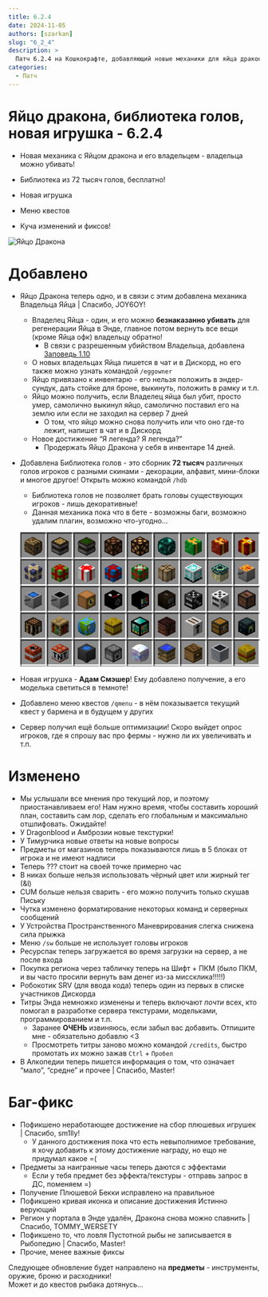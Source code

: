 ```yaml
---
title: 6.2.4
date: 2024-11-05
authors: [szarkan]
slug: "6_2_4"
description: >
  Патч 6.2.4 на Кошкокрафте, добавляющий новые механики для яйца дракона, библиотеку голов и многое другое!
categories:
  - Патч
---
```


# Яйцо дракона, библиотека голов, новая игрушка - 6.2.4

- Новая механика с Яйцом дракона и его владельцем - владельца можно убивать!

- Библиотека из 72 тысяч голов, бесплатно!

- Новая игрушка

- Меню квестов

- Куча изменений и фиксов!

![Яйцо Дракона](/assets/updates/6_2_4/preview.png)

<!-- more -->

# Добавлено

- Яйцо Дракона теперь одно, и в связи с этим добавлена механика Владельца Яйца | Спасибо, JOY6OY!
    - Владелец Яйца - один, и его можно **безнаказанно убивать** для регенерации Яйца в Энде, главное потом вернуть все вещи (кроме Яйца офк) владельцу обратно!
      - В связи с разрешенным убийством Владельца, добавлена [Заповедь 1.10](../../info/rules/rules.md)
    - О новых владельцах Яйца пишется в чат и в Дискорд, но его также можно узнать командой `/eggowner`
    - Яйцо привязано к инвентарю - его нельзя положить в эндер-сундук, дать стойке для броне, выкинуть, положить в рамку и т.п.
    - Яйцо можно получить, если Владелец яйца был убит, просто умер, самолично выкинул яйцо, самолично поставил его на землю или если не заходил на сервер 7 дней
        - О том, что яйцо можно снова получить или что оно где-то лежит, напишет в чат и в Дискорд
    - Новое достижение “Я легенда? Я легенда?”
        - Продержать Яйцо Дракона у себя в инвентаре 14 дней.
- Добавлена Библиотека голов - это сборник **72 тысяч** различных голов игроков с разными скинами - декорации, алфавит, мини-блоки и многое другое! Открыть можно командой `/hdb`
    - Библиотека голов не позволяет брать головы существующих игроков - лишь декоративные!
    - Данная механика пока что в бете - возможны баги, возможно удалим плагин, возможно что-угодно…

    ![HeadDB](../../assets/updates/6_2_4/headdb.png)

- Новая игрушка - <span class="red">**Адам Смэшер**</span>! Ему добавлено получение, а его моделька светиться в темноте!
- Добавлено меню квестов `/qmenu` - в нём показывается текущий квест у бармена <span class="gray">и в будущем у других</span>
- Сервер получил ещё больше оптимизации! Скоро выйдет опрос игроков, где я спрошу вас про фермы - нужно ли их увеличивать и т.п.

# Изменено

- Мы услышали все мнения про текущий лор, и поэтому приостанавливаем его! Нам нужно время, чтобы составить хороший план, составить сам лор, сделать его глобальным и максимально отшлифовать. Ожидайте!
- У Dragonblood и Амброзии новые текстурки!
- У Тимурчика новые ответы на новые вопросы
- Предметы от магазинов теперь показываются лишь в 5 блоках от игрока и не имеют надписи
- Теперь ??? стоит на своей точке примерно час
- В никах больше нельзя использовать чёрный цвет или жирный тег (&l)
- CUM больше нельзя сварить - его можно получить только скушав Письку
- Чутка изменено форматирование некоторых команд и серверных сообщений
- У Устройства Пространственного Маневрирования слегка снижена сила прыжка
- Меню `/sw` больше не использует головы игроков
- Ресурспак теперь загружается во время загрузки на сервер, а не после входа
- Покупка региона через табличку теперь на Шифт + ПКМ (было ПКМ, и вы часто просили вернуть вам денег из-за миссклика!!!!!)
- Робокотик SRV (для ввода кода) теперь один из первых в списке участников Дискорда
- Титры Энда немножко изменены и теперь включают *почти* всех, кто помогал в разработке сервера текстурами, модельками, программированием и т.п.
    - Заранее **ОЧЕНЬ** извиняюсь, если забыл вас добавить. Отпишите мне - обязательно добавлю <3
    - Просмотреть титры заново можно командой `/credits`, быстро промотать их можно зажав `Ctrl` + `Пробел`
- В Алкопедии теперь пишется информация о том, что означает “мало”, “средне” и прочее | Спасибо, Master!

# Баг-фикс

- Пофикшено неработающее достижение на сбор плюшевых игрушек | Спасибо, sm1lly!
    - У данного достижения пока что есть невыполнимое требование, я хочу добавить к этому достижение награду, но ещо не придумал какое =(
- Предметы за наигранные часы теперь даются с эффектами
    - Если у тебя предмет без эффекта/текстуры - отправь запрос в ДС, поменяем =)
- Получение Плюшевой Бекки исправлено на правильное
- Пофикшено кривая иконка и описание достижения Истинно верующий
- Регион у портала в Энде удалён, Дракона снова можно спавнить | Спасибо, TOMMY_WERSETY
- Пофикшено то, что ловля Пустотной рыбы не записывается в Рыбопедию | Спасибо, Master!
- Прочие, менее важные фиксы

Следующее обновление будет направлено на **предметы** - инструменты, оружие, броню и расходники!  
<span class="gray">Может и до квестов рыбака дотянусь...</span>